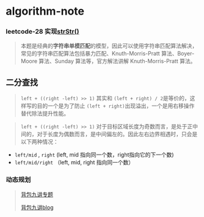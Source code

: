# algorithm-note



### leetcode-28 实现[strStr()](https://leetcode-cn.com/problems/implement-strstr/solution/shi-xian-strstr-by-leetcode-solution-ds6y/)

> 本题是经典的**字符串单模匹配**的模型，因此可以使用字符串匹配算法解决，常见的字符串匹配算法包括暴力匹配、Knuth-Morris-Pratt 算法、Boyer-Moore 算法、Sunday 算法等，官方解法讲解 Knuth-Morris-Pratt 算法。



## 二分查找

> `left + ((right -left) >> 1)` 其实和 `(left + right) / 2`是等价的，这样写的目的一个是为了防止 `(left + right)`出现溢出，一个是用右移操作替代除法提升性能。

> `left + ((right -left) >> 1)` 对于目标区域长度为奇数而言，是处于正中间的，对于长度为偶数而言，是中间偏左的。因此左右边界相遇时，只会是以下两种情况：

- `left/mid` , `right` (left, mid 指向同一个数，right指向它的下一个数)
- `left/mid/right` （left, mid, right 指向同一个数）



### 动态规划

> [背包九讲专题](https://www.bilibili.com/video/BV1qt411Z7nE?from=search&seid=3231012459135651472)
>
> [背包九讲blog](https://www.cnblogs.com/jbelial/articles/2116074.html)
>
> 




